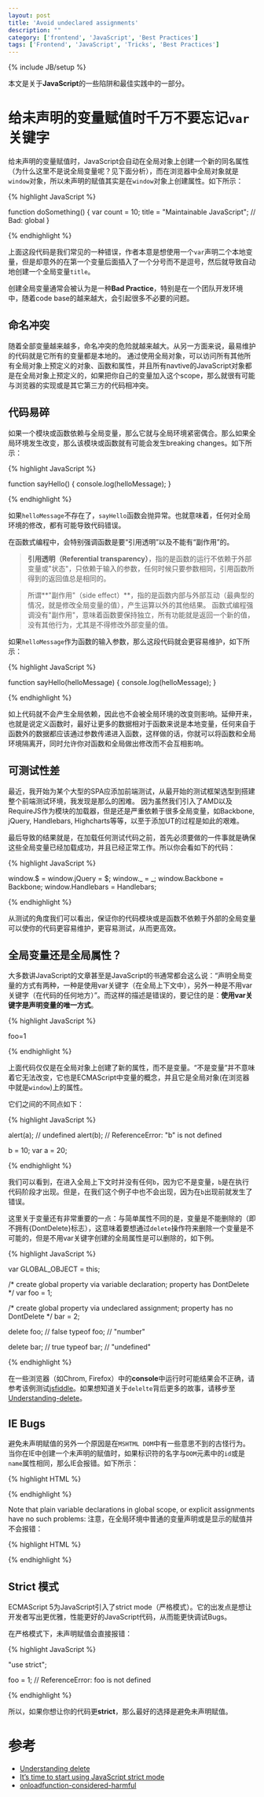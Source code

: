 ```yaml
---
layout: post
title: 'Avoid undeclared assignments'
description: ""
category: ['frontend', 'JavaScript', 'Best Practices']
tags: ['Frontend', 'JavaScript', 'Tricks', 'Best Practices']
---
```

{% include JB/setup %}

本文是关于**JavaScript**的一些陷阱和最佳实践中的一部分。

# 给未声明的变量赋值时千万不要忘记`var`关键字

给未声明的变量赋值时，JavaScript会自动在全局对象上创建一个新的同名属性（为什么这里不是说全局变量呢？见下面分析），而在浏览器中全局对象就是`window`对象，所以未声明的赋值其实是在`window`对象上创建属性。如下所示：

{% highlight JavaScript %}

function doSomething() { 
  var count = 10;
      title = "Maintainable JavaScript"; // Bad: global
}

{% endhighlight %}

上面这段代码是我们常见的一种错误，作者本意是想使用一个`var`声明二个本地变量，但是却意外的在第一个变量后面插入了一个分号而不是逗号，然后就导致自动地创建一个全局变量`title`。

创建全局变量通常会被认为是一种**Bad Practice**，特别是在一个团队开发环境中，随着code base的越来越大，会引起很多不必要的问题。

## 命名冲突

随着全部变量越来越多，命名冲突的危险就越来越大。从另一方面来说，最易维护的代码就是它所有的变量都是本地的。
通过使用全局对象，可以访问所有其他所有全局对象上预定义的对象、函数和属性，并且所有navtive的JavaScript对象都是在全局对象上预定义的，如果把你自己的变量加入这个scope，那么就很有可能与浏览器的实现或是其它第三方的代码相冲突。

## 代码易碎

如果一个模块或函数依赖与全局变量，那么它就与全局环境紧密偶合。那么如果全局环境发生改变，那么该模块或函数就有可能会发生breaking changes。如下所示：

{% highlight JavaScript %}

function sayHello() {
  console.log(helloMessage);
}

{% endhighlight %}

如果`helloMessage`不存在了，`sayHello`函数会抛异常。也就意味着，任何对全局环境的修改，都有可能导致代码错误。

在函数式编程中，会特别强调函数是要“引用透明”以及不能有“副作用”的。

>**引用透明（Referential transparency）**，指的是函数的运行不依赖于外部变量或"状态"，只依赖于输入的参数，任何时候只要参数相同，引用函数所得到的返回值总是相同的。

>所谓**"副作用"（side effect）**，指的是函数内部与外部互动（最典型的情况，就是修改全局变量的值），产生运算以外的其他结果。
函数式编程强调没有"副作用"，意味着函数要保持独立，所有功能就是返回一个新的值，没有其他行为，尤其是不得修改外部变量的值。

如果`helloMessage`作为函数的输入参数，那么这段代码就会更容易维护，如下所示：

{% highlight JavaScript %}

function sayHello(helloMessage) {
  console.log(helloMessage);
}

{% endhighlight %}

如上代码就不会产生全局依赖，因此也不会被全局环境的改变则影响。延伸开来，也就是说定义函数时，最好让更多的数据相对于函数来说是本地变量，任何来自于函数外的数据都应该通过参数传递进入函数，这样做的话，你就可以将函数和全局环境隔离开，同时允许你对函数和全局做出修改而不会互相影响。

## 可测试性差

最近，我开始为某个大型的SPA应添加前端测试，从最开始的测试框架选型到搭建整个前端测试环境，我发现是那么的困难。
因为虽然我们引入了AMD以及RequireJS作为模块的加载器，但是还是严重依赖于很多全局变量，如Backbone, jQuery, Handlebars, Highcharts等等，以至于添加UT的过程是如此的艰难。

最后导致的结果就是，在加载任何测试代码之前，首先必须要做的一件事就是确保这些全局变量已经加载成功，并且已经正常工作。所以你会看如下的代码：

{% highlight JavaScript %}

window.$ = window.jQuery = $;
window._ = _;
window.Backbone = Backbone;
window.Handlebars = Handlebars;

{% endhighlight %}

从测试的角度我们可以看出，保证你的代码模块或是函数不依赖于外部的全局变量可以使你的代码更容易维护，更容易测试，从而更高效。

## 全局变量还是全局属性？

大多数讲JavaScript的文章甚至是JavaScript的书通常都会这么说：“声明全局变量的方式有两种，一种是使用var关键字（在全局上下文中），另外一种是不用var关键字（在代码的任何地方）”。而这样的描述是错误的，要记住的是：**使用var关键字是声明变量的唯一方式**。

{% highlight JavaScript %}

foo=1

{% endhighlight %} 

上面代码仅仅是在全局对象上创建了新的属性，而不是变量。“不是变量”并不意味着它无法改变，它也是ECMAScript中变量的概念，并且它是全局对象(在浏览器中就是`window`)上的属性。

它们之间的不同点如下：

{% highlight JavaScript %}

alert(a); // undefined 
alert(b); // ReferenceError: "b" is not defined 

b = 10;
var a = 20;

{% endhighlight %}

我们可以看到，在进入全局上下文时并没有任何`b`，因为它不是变量，`b`是在执行代码阶段才出现。但是，在我们这个例子中也不会出现，因为在`b`出现前就发生了错误。

这里关于变量还有非常重要的一点：与简单属性不同的是，变量是不能删除的（即不拥有{DontDelete}标志），这意味着要想通过`delete`操作符来删除一个变量是不可能的，但是不用var关键字创建的全局属性是可以删除的，如下例。

{% highlight JavaScript %}

var GLOBAL_OBJECT = this; 

/* create global property via variable declaration; property has DontDelete */ 
var foo = 1; 

/* create global property via undeclared assignment; property has no DontDelete */ 
bar = 2; 

delete foo; // false 
typeof foo; // "number" 

delete bar; // true 
typeof bar; // "undefined"

{% endhighlight %}

在一些浏览器（如Chrom, Firefox）中的**console**中运行时可能结果会不正确，请参考该例测试[jsfiddle](http://jsfiddle.net/wn5e3u22/)。如果想知道关于`delelte`背后更多的故事，请移步至[Understanding-delete](http://perfectionkills.com/understanding-delete/)。

## IE Bugs

避免未声明赋值的另外一个原因是在`MSHTML DOM`中有一些意思不到的古怪行为。当你在IE中创建一个未声明的赋值时，如果标识符的名字与`DOM`元素中的`id`或是`name`属性相同，那么IE会报错。如下所示：

{% highlight HTML %}

<p id="foo"></p>
<form name="bar" action=""><p></p></form>

<script type="text/javascript">
  try {
    foo = 1;
  }
  catch(e) {
    document.write(e); // TypeError: Object doesn't support this property or method
  }
  try {
    bar = 1;
  }
  catch(e) {
    document.write(e); // ReferenceError: Illegal assignment
  }
</script>

{% endhighlight %}

Note that plain variable declarations in global scope, or explicit assignments have no such problems:
注意，在全局环境中普通的变量声明或是显示的赋值并不会报错：

{% highlight HTML %}

<p id="foo"></p>
<form name="bar" action=""><p></p></form>

<script type="text/javascript">
  var foo = 1; // declares (and initializes) global `foo` variable
  window.foo = 1; // assigns to a "foo" property of `window` object
  this.foo = 1; // assigns to a "foo" property of Global Object
</script>

{% endhighlight %}

## Strict 模式

ECMAScript 5为JavaScript引入了strict mode（严格模式）。它的出发点是想让开发者写出更优雅，性能更好的JavaScript代码，从而能更快调试Bugs。

在严格模式下，未声明赋值会直接报错：

{% highlight JavaScript %}

"use strict";

foo = 1; // ReferenceError: foo is not defined

{% endhighlight %}

所以，如果你想让你的代码更**strict**，那么最好的选择是避免未声明赋值。


# 参考

* [Understanding delete](http://perfectionkills.com/understanding-delete/)
* [It’s time to start using JavaScript strict mode](http://www.nczonline.net/blog/2012/03/13/its-time-to-start-using-javascript-strict-mode/)
* [onloadfunction-considered-harmful](http://perfectionkills.com/onloadfunction-considered-harmful)